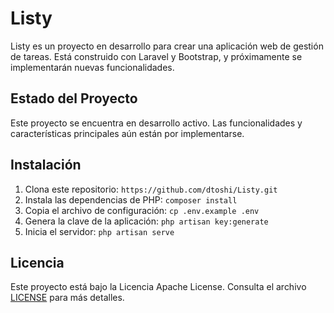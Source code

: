 # Listy

Listy es un proyecto en desarrollo para crear una aplicación web de gestión de tareas. Está construido con Laravel y Bootstrap, y próximamente se implementarán nuevas funcionalidades.

## Estado del Proyecto

Este proyecto se encuentra en desarrollo activo. Las funcionalidades y características principales aún están por implementarse.

## Instalación

1. Clona este repositorio: `https://github.com/dtoshi/Listy.git`
2. Instala las dependencias de PHP: `composer install`
3. Copia el archivo de configuración: `cp .env.example .env`
4. Genera la clave de la aplicación: `php artisan key:generate`
7. Inicia el servidor: `php artisan serve`

## Licencia

Este proyecto está bajo la Licencia  Apache License. Consulta el archivo [LICENSE](LICENSE) para más detalles.
